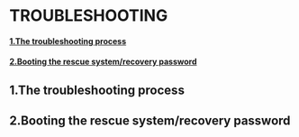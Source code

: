 # TROUBLESHOOTING

#### [1.The troubleshooting process](#1)

#### [2.Booting the rescue system/recovery password](#2)



## 1.The troubleshooting process<a name="1"></a>

## 2.Booting the rescue system/recovery password<a name="2"></a>

